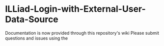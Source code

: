 # ILLiad-Login-with-External-User-Data-Source

Documentation is now provided through this repository's wiki
Please submit questions and issues using the

